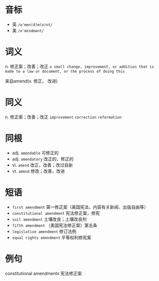 # 音标

- 英 `/ə'men(d)m(ə)nt/`
- 美 `/ə'mɛndmənt/`

# 词义

n. 修正案；改善；改正
`a small change, improvement, or addition that is made to a law or document, or the process of doing this`



来自amend(v. 修正， 改进)

# 同义

n. 修正案；改善；改正
`improvement` `correction` `reformation`

# 同根

- adj. `amendable` 可修正的
- adj. `amendatory` 改正的，修正的
- vi. `amend` 改正，改善；改过自新
- vt. `amend` 修改；改善，改进

# 短语

- `first amendment` 第一修正案（美国宪法，内容有关新闻、出版自由等）
- `constitutional amendment` 宪法修正案，修宪
- `soil amendment` 土壤改良；土壤改良剂
- `fifth amendment` （美国宪法修正案）第五条
- `legislative amendment` 修订法例
- `equal rights amendment` 平等权利修宪案

# 例句

constitutional amendments
宪法修正案


